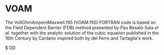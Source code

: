 # VOAM

The VoltOhmAmpereMaxwell.f95 (VOAM.f95) FORTRAN code is based on the Field Dependent Barrier (FDB) method presented by Pau Besalú-Sala _et al._ together with the analytic solution of the cubic equation published in the 16th Century by Cardano inspired both by del Ferro and Tartaglia's work.

$ DD 
